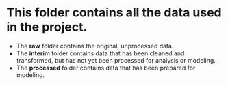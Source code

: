 # This folder contains all the data used in the project.

- The **raw** folder contains the original, unprocessed data.
- The **interim** folder contains data that has been cleaned and transformed, but has not yet been processed for analysis or modeling.
- The **processed** folder contains data that has been prepared for modeling.